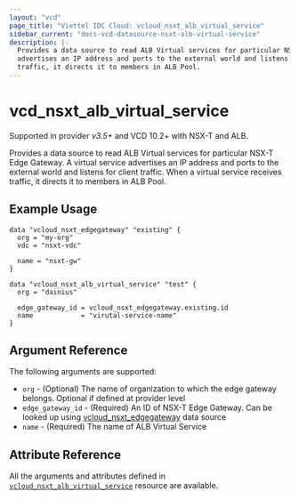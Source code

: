 ```yaml
---
layout: "vcd"
page_title: "Viettel IDC Cloud: vcloud_nsxt_alb_virtual_service"
sidebar_current: "docs-vcd-datasource-nsxt-alb-virtual-service"
description: |-
  Provides a data source to read ALB Virtual services for particular NSX-T Edge Gateway. A virtual service
  advertises an IP address and ports to the external world and listens for client traffic. When a virtual service receives
  traffic, it directs it to members in ALB Pool.
---
```


# vcd\_nsxt\_alb\_virtual\_service

Supported in provider *v3.5+* and VCD 10.2+ with NSX-T and ALB.

Provides a data source to read ALB Virtual services for particular NSX-T Edge Gateway. A virtual service
advertises an IP address and ports to the external world and listens for client traffic. When a virtual service receives
traffic, it directs it to members in ALB Pool.

## Example Usage

```hcl
data "vcloud_nsxt_edgegateway" "existing" {
  org = "my-org"
  vdc = "nsxt-vdc"

  name = "nsxt-gw"
}

data "vcloud_nsxt_alb_virtual_service" "test" {
  org = "dainius"

  edge_gateway_id = vcloud_nsxt_edgegateway.existing.id
  name            = "virutal-service-name"
}
```

## Argument Reference

The following arguments are supported:

* `org` - (Optional) The name of organization to which the edge gateway belongs. Optional if defined at provider level
* `edge_gateway_id` - (Required) An ID of NSX-T Edge Gateway. Can be looked up using
  [vcloud_nsxt_edgegateway](/providers/terraform-viettelidc/vcloud/latest/docs/data-sources/nsxt_edgegateway) data source
* `name` - (Required) The name of ALB Virtual Service

## Attribute Reference

All the arguments and attributes defined in
[`vcloud_nsxt_alb_virtual_service`](/providers/terraform-viettelidc/vcloud/latest/docs/resources/nsxt_alb_virtual_service) resource are
available.
